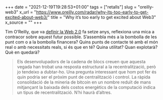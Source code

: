 +++
date = "2021-12-19T19:28:53+01:00"
tags = ["retalls"]
slug = "oreilly-web3"
x_url = "https://www.oreilly.com/radar/why-its-too-early-to-get-excited-about-web3/"
title = "Why it’s too early to get excited about Web3"
x_source = ""
+++


Tim O’Reilly, que va [definir la Web 2.0](https://www.oreilly.com/pub/a/web2/archive/what-is-web-20.html) fa setze anys, reflexiona una mica a contracor sobre aquest futur possible. S’assembla més a la bombolla de les punt com o a la bombolla financera? Quins punts de contacte té amb el món real o amb necessitats reals, si és que en té? Quina utilitat? Quan explotarà? Què en quedarà?

> Els desenvolupadors de la cadena de blocs creuen que aquesta vegada han trobat una resposta estructural a la recentralització, però jo tendeixo a dubtar-ho. Una pregunta interessant que hom pot fer és quin podria ser el pròxim punt de centralització i control. La ràpida consolidació de la mineria de bitcoin en un nombre reduït de mans mitjançant la baixada dels costos energètics de la computació indica un tipus de recentralització. N’hi haurà d’altres.

